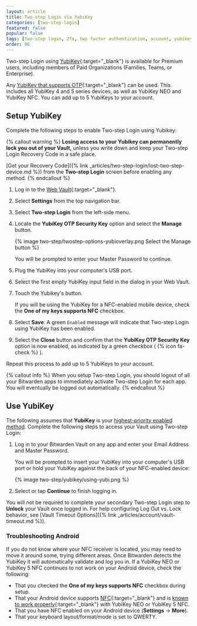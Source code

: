 ```yaml
---
layout: article
title: Two-step Login via YubiKey
categories: [two-step-login]
featured: false
popular: false
tags: [two-step login, 2fa, two factor authentication, account, yubikey, yubi, yubico]
order: 06
---
```


Two-step Login using [YubiKey](https://www.yubico.com){:target="\_blank"} is available for Premium users, including members of Paid Organizations (Families, Teams, or Enterprise).

Any [YubiKey that supports OTP](https://www.yubico.com/products/yubikey-hardware/compare-yubikeys/){:target="_blank"} can be used. This includes all YubiKey 4 and 5 series devices, as well as YubiKey NEO and YubiKey NFC. You can add up to 5 YubiKeys to your account.

## Setup YubiKey

Complete the following steps to enable Two-step Login using Yubikey:

{% callout warning %}
**Losing access to your Yubikey can permanently lock you out of your Vault,** unless you write down and keep your Two-step Login Recovery Code in a safe place.

[Get your Recovery Code]({% link _articles/two-step-login/lost-two-step-device.md %}) from the **Two-step Login** screen before enabling any method.
{% endcallout %}

1. Log in to the [Web Vault](https://vault.bitwarden.com){:target="\_blank"}.
2. Select **Settings** from the top navigation bar.
3. Select **Two-step Login** from the left-side menu.
4. Locate the **YubiKey OTP Security Key** option and select the **Manage** button.

   {% image two-step/twostep-options-yubioverlay.png Select the Manage button %}

   You will be prompted to enter your Master Password to continue.
5. Plug the YubiKey into your computer's USB port.
6. Select the first empty YubiKey input field in the dialog in your Web Vault.
7. Touch the Yubikey's button.

   If you will be using the YubiKey for a NFC-enabled mobile device, check the **One of my keys supports NFC** checkbox.
8. Select **Save**. A green `Enabled` message will indicate that Two-step Login using YubiKey has been enabled.
9. Select the **Close** button and confirm that the **YubiKey OTP Security Key** option is now enabled, as indicated by a green checkbox ( {% icon fa-check %} ).

Repeat this process to add up to 5 YubiKeys to your account.

{% callout info %}
When you setup Two-step Login, you should logout of all your Bitwarden apps to immediately activate Two-step Login for each app. You will eventually be logged out automatically.
{% endcallout %}

## Use YubiKey

The following assumes that **YubiKey** is your [highest-priority enabled method](https://bitwarden.com/help/article/setup-two-step-login/#using-multiple-methods). Complete the following steps to access your Vault using Two-step Login:

1. Log in to your Bitwarden Vault on any app and enter your Email Address and Master Password.

   You will be prompted to insert your YubiKey into your computer's USB port or hold your YubiKey against the back of your NFC-enabled device:

   {% image two-step/yubikey/using-yubi.png %}

2. Select or tap **Continue** to finish logging in.

You will not be required to complete your secondary Two-step Login step to **Unlock** your Vault once logged in. For help configuring Log Out vs. Lock behavior, see [Vault Timeout Options]({% link _articles/account/vault-timeout.md %}).

### Troubleshooting Android

If you do not know where your NFC receiver is located, you may need to move it around some, trying different areas. Once Bitwarden detects the YubiKey it will automatically validate and log you in. If a YubiKey NEO or YubiKey 5 NFC continues to not work on your Android device, check the following:

- That you checked the **One of my keys supports NFC** checkbox during setup.
- That your Android device supports [NFC](https://en.wikipedia.org/wiki/List_of_NFC-enabled_mobile_devices){:target="_blank"} and is [known to work properly](https://forum.yubico.com/viewtopic1c5f.html?f=26&t=1302){:target="_blank"} with YubiKey NEO or YubiKey 5 NFC.
- That you have NFC enabled on your Android device (**Settings** &rarr; **More**).
- That your keyboard layout/format/mode is set to QWERTY.

